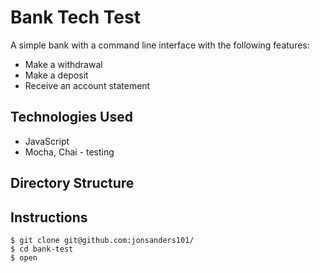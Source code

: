 Bank Tech Test
===============================

A simple bank with a command line interface with the following features:
* Make a withdrawal
* Make a deposit
* Receive an account statement

## Technologies Used

* JavaScript
* Mocha, Chai - testing

## Directory Structure

## Instructions

```
$ git clone git@github.com:jonsanders101/
$ cd bank-test
$ open
```

